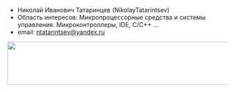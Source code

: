 - Николай Иванович Татаринцев (NikolayTatarintsev)
- Область интересов: Микропроцессорные средства и системы управления. Микроконтроллеры, IDE, C/C++ … 
- email: ntatarintsev@yandex.ru
  
<img src="https://media.giphy.com/media/v1.Y2lkPTc5MGI3NjExcTFsaGFxNWR1Y2h2anhvejlkOWhqZm5hZWdudXQ5MjhwYWhtdWRqdiZlcD12MV9pbnRlcm5hbF9naWZfYnlfaWQmY3Q9Zw/QpVUMRUJGokfqXyfa1/giphy.gif" width="850" height="100"/>
</div>

<!---
NikolayTatarintsev/NikolayTatarintsev is a ✨ special ✨ repository because its `README.md` (this file) appears on your GitHub profile.
You can click the Preview link to take a look at your changes.
--->
